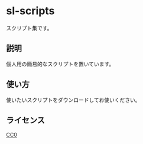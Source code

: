 # sl-scripts

スクリプト集です。

## 説明

個人用の簡易的なスクリプトを置いています。

## 使い方

使いたいスクリプトをダウンロードしてお使いください。

## ライセンス

[CC0](https://creativecommons.org/publicdomain/zero/1.0/deed)
